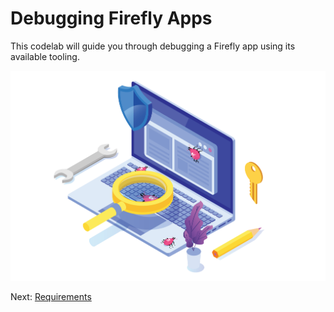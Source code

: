 # Debugging Firefly Apps

This codelab will guide you through debugging a Firefly app using its available tooling.

![front-banner](lessons/assets/front-banner.png)

Next: [Requirements](lessons/requirements.md)